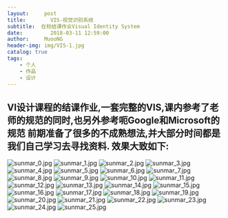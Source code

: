 ```yaml
---
layout:     post
title:        VIS-视觉识别系统
subtitle:  在校结课作业Visual Identity System
date:         2018-03-11 12:59:00
author:     MuooNG
header-img: img/VIS-1.jpg
catalog: true
tags:
    - 个人
    - 作品
    - 设计
---
```

VI设计课程的结课作业,一套完整的VIS,课内参考了老师的规范的同时,也另外参考呃Google和Microsoft的规范
前期准备了很多的不成熟想法,并大部分时间都是我们自己学习去寻找资料.
效果大致如下:
----------
![sunmar_0.jpg](https://github.com/MuooNg/muoong.github.io/raw/master/img/it-img/sunmar_0.jpg)
![sunmar_1.jpg](https://github.com/MuooNg/muoong.github.io/raw/master/img/it-img/sunmar_1.jpg)
![sunmar_2.jpg](https://github.com/MuooNg/muoong.github.io/raw/master/img/it-img/sunmar_2.jpg)
![sunmar_3.jpg](https://github.com/MuooNg/muoong.github.io/raw/master/img/it-img/sunmar_3.jpg)
![sunmar_4.jpg](https://github.com/MuooNg/muoong.github.io/raw/master/img/it-img/sunmar_4.jpg)
![sunmar_5.jpg](https://github.com/MuooNg/muoong.github.io/raw/master/img/it-img/sunmar_5.jpg)
![sunmar_6.jpg](https://github.com/MuooNg/muoong.github.io/raw/master/img/it-img/sunmar_6.jpg)
![sunmar_7.jpg](https://github.com/MuooNg/muoong.github.io/raw/master/img/it-img/sunmar_7.jpg)
![sunmar_8.jpg](https://github.com/MuooNg/muoong.github.io/raw/master/img/it-img/sunmar_8.jpg)
![sunmar_9.jpg](https://github.com/MuooNg/muoong.github.io/raw/master/img/it-img/sunmar_9.jpg)
![sunmar_10.jpg](https://github.com/MuooNg/muoong.github.io/raw/master/img/it-img/sunmar_10.jpg)
![sunmar_11.jpg](https://github.com/MuooNg/muoong.github.io/raw/master/img/it-img/sunmar_11.jpg)
![sunmar_12.jpg](https://github.com/MuooNg/muoong.github.io/raw/master/img/it-img/sunmar_12.jpg)
![sunmar_13.jpg](https://github.com/MuooNg/muoong.github.io/raw/master/img/it-img/sunmar_13.jpg)
![sunmar_14.jpg](https://github.com/MuooNg/muoong.github.io/raw/master/img/it-img/sunmar_14.jpg)
![sunmar_15.jpg](https://github.com/MuooNg/muoong.github.io/raw/master/img/it-img/sunmar_15.jpg)
![sunmar_16.jpg](https://github.com/MuooNg/muoong.github.io/raw/master/img/it-img/sunmar_16.jpg)
![sunmar_17.jpg](https://github.com/MuooNg/muoong.github.io/raw/master/img/it-img/sunmar_17.jpg)
![sunmar_18.jpg](https://github.com/MuooNg/muoong.github.io/raw/master/img/it-img/sunmar_18.jpg)
![sunmar_19.jpg](https://github.com/MuooNg/muoong.github.io/raw/master/img/it-img/sunmar_19.jpg)
![sunmar_20.jpg](https://github.com/MuooNg/muoong.github.io/raw/master/img/it-img/sunmar_20.jpg)
![sunmar_21.jpg](https://github.com/MuooNg/muoong.github.io/raw/master/img/it-img/sunmar_21.jpg)
![sunmar_22.jpg](https://github.com/MuooNg/muoong.github.io/raw/master/img/it-img/sunmar_22.jpg)
![sunmar_23.jpg](https://github.com/MuooNg/muoong.github.io/raw/master/img/it-img/sunmar_23.jpg)
![sunmar_24.jpg](https://github.com/MuooNg/muoong.github.io/raw/master/img/it-img/sunmar_24.jpg)
![sunmar_25.jpg](https://github.com/MuooNg/muoong.github.io/raw/master/img/it-img/sunmar_25.jpg)
